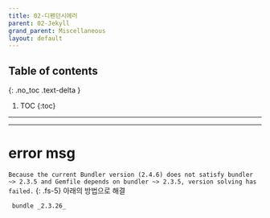 ```yaml
---
title: 02-디펜던시에러
parent: 02-Jekyll
grand_parent: Miscellaneous
layout: default
---
```


## Table of contents
{: .no_toc .text-delta }

1. TOC
{:toc}

---

---


# error msg
`Because the current Bundler version (2.4.6) does not satisfy bundler ~> 2.3.5
  and Gemfile depends on bundler ~> 2.3.5,
  version solving has failed.`
{: .fs-5}
아래의 방법으로 해결

` bundle _2.3.26_` 